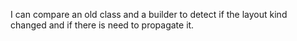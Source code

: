 I can compare an old class and a builder to detect if the layout kind changed and if there is need to propagate it.